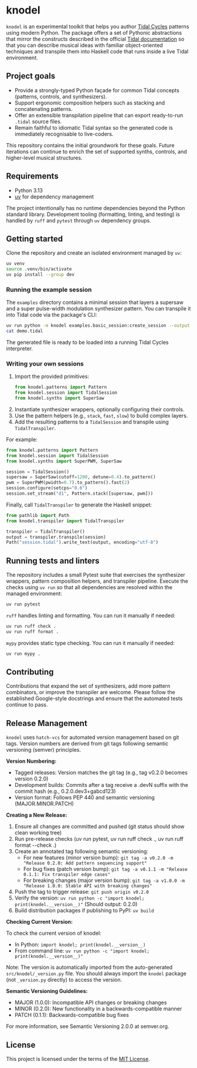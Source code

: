 # knodel

`knodel` is an experimental toolkit that helps you author [Tidal Cycles](https://tidalcycles.org/) patterns using modern Python. The package offers a set of Pythonic abstractions that mirror the constructs described in the official [Tidal documentation](https://tidalcycles.org/docs/) so that you can describe musical ideas with familiar object-oriented techniques and transpile them into Haskell code that runs inside a live Tidal environment.

## Project goals

* Provide a strongly-typed Python façade for common Tidal concepts (patterns, controls, and synthesizers).
* Support ergonomic composition helpers such as stacking and concatenating patterns.
* Offer an extensible transpilation pipeline that can export ready-to-run `.tidal` source files.
* Remain faithful to idiomatic Tidal syntax so the generated code is immediately recognisable to live-coders.

This repository contains the initial groundwork for these goals. Future iterations can continue to enrich the set of supported synths, controls, and higher-level musical structures.

## Requirements

* Python 3.13
* [uv](https://github.com/astral-sh/uv) for dependency management

The project intentionally has no runtime dependencies beyond the Python standard library. Development tooling (formatting, linting, and testing) is handled by `ruff` and `pytest` through `uv` dependency groups.

## Getting started

Clone the repository and create an isolated environment managed by `uv`:

```bash
uv venv
source .venv/bin/activate
uv pip install --group dev
```

### Running the example session

The `examples` directory contains a minimal session that layers a supersaw and a super pulse-width modulation synthesizer pattern. You can transpile it into Tidal code via the package's CLI:

```bash
uv run python -m knodel examples.basic_session:create_session --output demo.tidal
cat demo.tidal
```

The generated file is ready to be loaded into a running Tidal Cycles interpreter.

### Writing your own sessions

1. Import the provided primitives:
   ```python
   from knodel.patterns import Pattern
   from knodel.session import TidalSession
   from knodel.synths import SuperSaw
   ```
2. Instantiate synthesizer wrappers, optionally configuring their controls.
3. Use the pattern helpers (e.g., `stack`, `fast`, `slow`) to build complex layers.
4. Add the resulting patterns to a `TidalSession` and transpile using `TidalTranspiler`.

For example:

```python
from knodel.patterns import Pattern
from knodel.session import TidalSession
from knodel.synths import SuperPWM, SuperSaw

session = TidalSession()
supersaw = SuperSaw(cutoff=1200, detune=0.4).to_pattern()
pwm = SuperPWM(pwidth=0.7).to_pattern().fast(2)
session.configure(setcps="0.6")
session.set_stream("d1", Pattern.stack([supersaw, pwm]))
```

Finally, call `TidalTranspiler` to generate the Haskell snippet:

```python
from pathlib import Path
from knodel.transpiler import TidalTranspiler

transpiler = TidalTranspiler()
output = transpiler.transpile(session)
Path("session.tidal").write_text(output, encoding="utf-8")
```

## Running tests and linters

The repository includes a small Pytest suite that exercises the synthesizer wrappers, pattern composition helpers, and transpiler pipeline. Execute the checks using `uv run` so that all dependencies are resolved within the managed environment:

```bash
uv run pytest
```

`ruff` handles linting and formatting. You can run it manually if needed:

```bash
uv run ruff check .
uv run ruff format .
```

`mypy` provides static type checking. You can run it manually if needed:

```bash
uv run mypy .
```

## Contributing

Contributions that expand the set of synthesizers, add more pattern combinators, or improve the transpiler are welcome. Please follow the established Google-style docstrings and ensure that the automated tests continue to pass.

## Release Management

`knodel` uses `hatch-vcs` for automated version management based on git tags. Version numbers are derived from git tags following semantic versioning (semver) principles.

**Version Numbering:**
- Tagged releases: Version matches the git tag (e.g., tag v0.2.0 becomes version 0.2.0)
- Development builds: Commits after a tag receive a .devN suffix with the commit hash (e.g., 0.2.0.dev3+gabcd123)
- Version format: Follows PEP 440 and semantic versioning (MAJOR.MINOR.PATCH)

**Creating a New Release:**

1. Ensure all changes are committed and pushed (git status should show clean working tree)
2. Run pre-release checks (uv run pytest, uv run ruff check ., uv run ruff format --check .)
3. Create an annotated tag following semantic versioning:
   - For new features (minor version bump): `git tag -a v0.2.0 -m "Release 0.2.0: Add pattern sequencing support"`
   - For bug fixes (patch version bump): `git tag -a v0.1.1 -m "Release 0.1.1: Fix transpiler edge cases"`
   - For breaking changes (major version bump): `git tag -a v1.0.0 -m "Release 1.0.0: Stable API with breaking changes"`
4. Push the tag to trigger release: `git push origin v0.2.0`
5. Verify the version: `uv run python -c "import knodel; print(knodel.__version__)"` (Should output: 0.2.0)
6. Build distribution packages if publishing to PyPI: `uv build`

**Checking Current Version:**

To check the current version of knodel:
- In Python: `import knodel; print(knodel.__version__)`
- From command line: `uv run python -c "import knodel; print(knodel.__version__)"`

Note: The version is automatically imported from the auto-generated `src/knodel/_version.py` file. You should always import the `knodel` package (not `_version.py` directly) to access the version.

**Semantic Versioning Guidelines:**
- MAJOR (1.0.0): Incompatible API changes or breaking changes
- MINOR (0.2.0): New functionality in a backwards-compatible manner
- PATCH (0.1.1): Backwards-compatible bug fixes

For more information, see Semantic Versioning 2.0.0 at semver.org.

## License

This project is licensed under the terms of the [MIT License](LICENSE).
